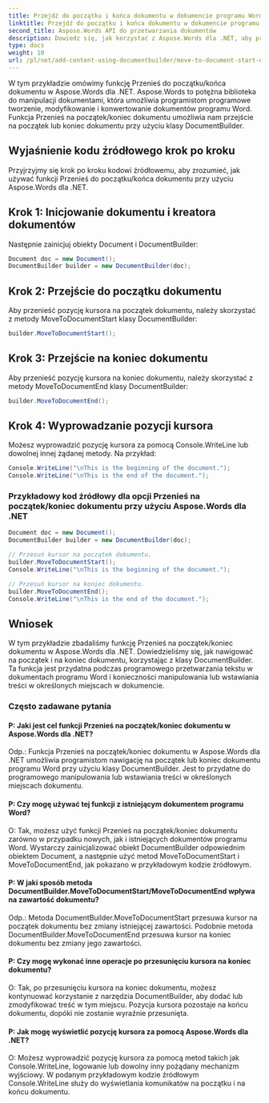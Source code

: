 ```yaml
---
title: Przejdź do początku i końca dokumentu w dokumencie programu Word
linktitle: Przejdź do początku i końca dokumentu w dokumencie programu Word
second_title: Aspose.Words API do przetwarzania dokumentów
description: Dowiedz się, jak korzystać z Aspose.Words dla .NET, aby przejść do początku i końca dokumentu w dokumentach programu Word, korzystając z tego przewodnika krok po kroku.
type: docs
weight: 10
url: /pl/net/add-content-using-documentbuilder/move-to-document-start-end/
---
```

W tym przykładzie omówimy funkcję Przenieś do początku/końca dokumentu w Aspose.Words dla .NET. Aspose.Words to potężna biblioteka do manipulacji dokumentami, która umożliwia programistom programowe tworzenie, modyfikowanie i konwertowanie dokumentów programu Word. Funkcja Przenieś na początek/koniec dokumentu umożliwia nam przejście na początek lub koniec dokumentu przy użyciu klasy DocumentBuilder.

## Wyjaśnienie kodu źródłowego krok po kroku

Przyjrzyjmy się krok po kroku kodowi źródłowemu, aby zrozumieć, jak używać funkcji Przenieś do początku/końca dokumentu przy użyciu Aspose.Words dla .NET.


## Krok 1: Inicjowanie dokumentu i kreatora dokumentów

Następnie zainicjuj obiekty Document i DocumentBuilder:

```csharp
Document doc = new Document();
DocumentBuilder builder = new DocumentBuilder(doc);
```

## Krok 2: Przejście do początku dokumentu

Aby przenieść pozycję kursora na początek dokumentu, należy skorzystać z metody MoveToDocumentStart klasy DocumentBuilder:

```csharp
builder.MoveToDocumentStart();
```

## Krok 3: Przejście na koniec dokumentu

Aby przenieść pozycję kursora na koniec dokumentu, należy skorzystać z metody MoveToDocumentEnd klasy DocumentBuilder:

```csharp
builder.MoveToDocumentEnd();
```

## Krok 4: Wyprowadzanie pozycji kursora

Możesz wyprowadzić pozycję kursora za pomocą Console.WriteLine lub dowolnej innej żądanej metody. Na przykład:

```csharp
Console.WriteLine("\nThis is the beginning of the document.");
Console.WriteLine("\nThis is the end of the document.");
```

### Przykładowy kod źródłowy dla opcji Przenieś na początek/koniec dokumentu przy użyciu Aspose.Words dla .NET

```csharp
Document doc = new Document();
DocumentBuilder builder = new DocumentBuilder(doc);

// Przesuń kursor na początek dokumentu.
builder.MoveToDocumentStart();
Console.WriteLine("\nThis is the beginning of the document.");

// Przesuń kursor na koniec dokumentu.
builder.MoveToDocumentEnd();
Console.WriteLine("\nThis is the end of the document.");
```

## Wniosek

W tym przykładzie zbadaliśmy funkcję Przenieś na początek/koniec dokumentu w Aspose.Words dla .NET. Dowiedzieliśmy się, jak nawigować na początek i na koniec dokumentu, korzystając z klasy DocumentBuilder. Ta funkcja jest przydatna podczas programowego przetwarzania tekstu w dokumentach programu Word i konieczności manipulowania lub wstawiania treści w określonych miejscach w dokumencie.

### Często zadawane pytania

#### P: Jaki jest cel funkcji Przenieś na początek/koniec dokumentu w Aspose.Words dla .NET?

Odp.: Funkcja Przenieś na początek/koniec dokumentu w Aspose.Words dla .NET umożliwia programistom nawigację na początek lub koniec dokumentu programu Word przy użyciu klasy DocumentBuilder. Jest to przydatne do programowego manipulowania lub wstawiania treści w określonych miejscach dokumentu.

#### P: Czy mogę używać tej funkcji z istniejącym dokumentem programu Word?

O: Tak, możesz użyć funkcji Przenieś na początek/koniec dokumentu zarówno w przypadku nowych, jak i istniejących dokumentów programu Word. Wystarczy zainicjalizować obiekt DocumentBuilder odpowiednim obiektem Document, a następnie użyć metod MoveToDocumentStart i MoveToDocumentEnd, jak pokazano w przykładowym kodzie źródłowym.

#### P: W jaki sposób metoda DocumentBuilder.MoveToDocumentStart/MoveToDocumentEnd wpływa na zawartość dokumentu?

Odp.: Metoda DocumentBuilder.MoveToDocumentStart przesuwa kursor na początek dokumentu bez zmiany istniejącej zawartości. Podobnie metoda DocumentBuilder.MoveToDocumentEnd przesuwa kursor na koniec dokumentu bez zmiany jego zawartości.

#### P: Czy mogę wykonać inne operacje po przesunięciu kursora na koniec dokumentu?

O: Tak, po przesunięciu kursora na koniec dokumentu, możesz kontynuować korzystanie z narzędzia DocumentBuilder, aby dodać lub zmodyfikować treść w tym miejscu. Pozycja kursora pozostaje na końcu dokumentu, dopóki nie zostanie wyraźnie przesunięta.

#### P: Jak mogę wyświetlić pozycję kursora za pomocą Aspose.Words dla .NET?

O: Możesz wyprowadzić pozycję kursora za pomocą metod takich jak Console.WriteLine, logowanie lub dowolny inny pożądany mechanizm wyjściowy. W podanym przykładowym kodzie źródłowym Console.WriteLine służy do wyświetlania komunikatów na początku i na końcu dokumentu.